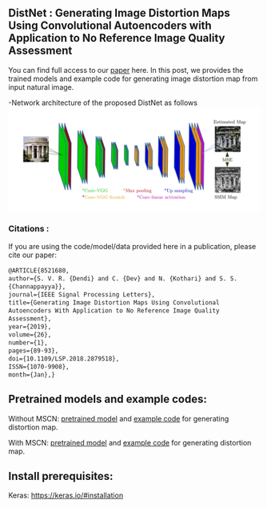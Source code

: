 ## DistNet : Generating Image Distortion Maps Using Convolutional Autoencoders with Application to No Reference Image Quality Assessment
You can find full access to our [paper](https://ieeexplore.ieee.org/abstract/document/8521680) here. In this post, we provides the trained models and example code for generating image distortion map from input natural image.

-Network architecture of the proposed DistNet as follows 
 <img alt="portfolio_view" src="https://github.com/lfovia/distnet/blob/master/models/network.jpg">

### Citations : 
If you are using the code/model/data provided here in a publication, please cite our paper:
    
    @ARTICLE{8521680,
    author={S. V. R. {Dendi} and C. {Dev} and N. {Kothari} and S. S. {Channappayya}},
    journal={IEEE Signal Processing Letters},
    title={Generating Image Distortion Maps Using Convolutional Autoencoders With Application to No Reference Image Quality Assessment},
    year={2019},
    volume={26},
    number={1},
    pages={89-93},
    doi={10.1109/LSP.2018.2879518},
    ISSN={1070-9908},
    month={Jan},}


## Pretrained models and example codes: 
Without MSCN: [pretrained model](https://github.com/lfovia/distnet/blob/master/models/model.h5) and [example code](https://github.com/lfovia/distnet/blob/master/examples/generate_dist_map.ipynb) for generating distortion map.

With MSCN: [pretrained model](https://github.com/lfovia/distnet/blob/master/models/model_mscn.h5) and [example code](https://github.com/lfovia/distnet/blob/master/examples/generate_dist_map_mscn.ipynb) for generating distortion map.


## Install prerequisites: 
Keras: https://keras.io/#installation


